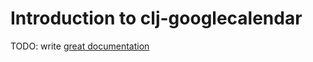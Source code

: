 # Introduction to clj-googlecalendar

TODO: write [great documentation](http://jacobian.org/writing/what-to-write/)

